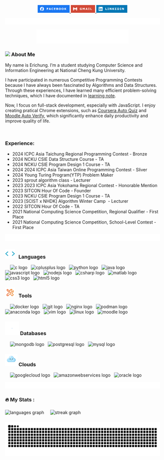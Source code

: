 <div align="center">
    <a href="https://www.facebook.com/profile.php?id=100009212130239" target="_blank">
        <img src="https://github.com/erichung9060/erichung9060/blob/main/src/facebook.png" height="25" alt="facebook logo"  />
    </a>
    <a href="mailto:rthung96@gmail.com" target="_blank">
        <img src="https://github.com/erichung9060/erichung9060/blob/main/src/gmail.png" height="25" alt="gmail logo"  />
    </a>
    <a href="https://www.linkedin.com/in/erichung0906" target="_blank">
        <img src="https://github.com/erichung9060/erichung9060/blob/main/src/linkedin.png" height="25" alt="linkedin logo"  />
    </a>
</div>

![seperate_line](https://github.com/erichung9060/erichung9060/blob/main/src/seperate_line.gif)

<div align="center"><img src="https://raw.githubusercontent.com/erichung9060/erichung9060/main/src/hello.gif" width="300" ></div>

### <img src="https://media.giphy.com/media/iY8CRBdQXODJSCERIr/giphy.gif" width="30px"> About Me

My name is Erichung. I’m a student studying Computer Science and Information Engineering at National Cheng Kung University. 

I have participated in numerous Competitive Programming Contests because I have always been fascinated by Algorithms and Data Structures. Through these experiences, I have learned many efficient problem-solving techniques, which I have documented in [learning note](https://hackmd.io/@erichung0906/contents).

Now, I focus on full-stack development, especially with JavaScript. I enjoy creating pratical Chrome extensions, such as [Coursera Auto Quiz](https://github.com/erichung9060/Coursera_Auto_Quiz) and [Moodle Auto Verify](https://github.com/erichung9060/Moodle_Auto_Verify), which significantly enhance daily productivity and improve quality of life.

<br>

### Experience:

- 2024 ICPC Asia Taichung Regional Programming Contest - Bronze
- 2024 NCKU CSIE Data Structure Course - TA
- 2024 NCKU CSIE Program Design 1 Course - TA
- 2024 2024 ICPC Asia Taiwan Online Programming Contest - Sliver
- 2024 Young Turing Program(YTP) Problem Maker
- 2023 sprout algorithm class - Lecturer
- 2023 2023 ICPC Asia Yokohama Regional Contest - Honorable Mention
- 2023 SITCON Hour Of Code - Founder
- 2023 NCKU CSIE Program Design 1 Course - TA
- 2023 [SCIST x NHDK] Algorithm Winter Camp  - Lecturer
- 2022 SITCON Hour Of Code - TA
- 2021 National Computing Science Competition, Regional Qualifier - First Place
- 2021 National Computing Science Competition, School-Level Contest - First Place

  

![seperate_line](https://github.com/erichung9060/erichung9060/blob/main/src/seperate_line.gif)

### <img src="https://github.com/erichung9060/erichung9060/blob/main/src/language.gif" width = 32px> &nbsp; Languages
<div align="left">
    &nbsp;&nbsp;&nbsp;
    <img src="https://cdn.jsdelivr.net/gh/devicons/devicon/icons/c/c-original.svg" height="40" alt="c logo"  />
    &nbsp;
    <img src="https://cdn.jsdelivr.net/gh/devicons/devicon/icons/cplusplus/cplusplus-original.svg" height="40" alt="cplusplus logo"  />
    &nbsp;
    <img src="https://cdn.jsdelivr.net/gh/devicons/devicon/icons/python/python-original.svg" height="40" alt="python logo"  />
    &nbsp;
    <img src="https://cdn.jsdelivr.net/gh/devicons/devicon/icons/java/java-original.svg" height="40" alt="java logo"  />
    &nbsp;
    <img src="https://cdn.jsdelivr.net/gh/devicons/devicon/icons/javascript/javascript-original.svg" height="40" alt="javascript logo"  />
    &nbsp;
    <img src="https://cdn.jsdelivr.net/gh/devicons/devicon/icons/nodejs/nodejs-original.svg" height="40" alt="nodejs logo"  />
    &nbsp;
    <img src="https://cdn.jsdelivr.net/gh/devicons/devicon/icons/csharp/csharp-original.svg" height="40" alt="csharp logo"  />
    &nbsp;
    <img src="https://cdn.jsdelivr.net/gh/devicons/devicon/icons/matlab/matlab-original.svg" height="40" alt="matlab logo"  />
    &nbsp;
    <img src="https://cdn.jsdelivr.net/gh/devicons/devicon/icons/css3/css3-original.svg" height="40" alt="css3 logo"  />
    &nbsp;
    <img src="https://cdn.jsdelivr.net/gh/devicons/devicon/icons/html5/html5-original.svg" height="40" alt="html5 logo"  />
    &nbsp;
</div>


### <img src="https://github.com/erichung9060/erichung9060/blob/main/src/tool.gif" width = 32px> &nbsp; Tools
<div align="left">
    &nbsp;&nbsp;&nbsp;
    <img src="https://cdn.jsdelivr.net/gh/devicons/devicon/icons/docker/docker-original.svg" height="40" alt="docker logo"  />
    &nbsp;
    <img src="https://cdn.jsdelivr.net/gh/devicons/devicon/icons/git/git-original.svg" height="40" alt="git logo"  />
    &nbsp;
    <img src="https://cdn.jsdelivr.net/gh/devicons/devicon/icons/nginx/nginx-original.svg" height="40" alt="nginx logo"  />
    &nbsp;
    <img src="https://cdn.jsdelivr.net/gh/devicons/devicon/icons/podman/podman-original.svg" height="40" alt="podman logo"  />
    &nbsp;
    <img src="https://cdn.jsdelivr.net/gh/devicons/devicon/icons/anaconda/anaconda-original.svg" height="40" alt="anaconda logo"  />
    &nbsp;
    <img src="https://cdn.jsdelivr.net/gh/devicons/devicon/icons/vim/vim-original.svg" height="40" alt="vim logo"  />
    &nbsp;
    <img src="https://cdn.jsdelivr.net/gh/devicons/devicon/icons/linux/linux-original.svg" height="40" alt="linux logo"  />
    &nbsp;
    <img src="https://cdn.jsdelivr.net/gh/devicons/devicon/icons/moodle/moodle-original.svg" height="40" alt="moodle logo"  />
    &nbsp;
</div>


### <img src="https://github.com/erichung9060/erichung9060/blob/main/src/database.gif" width = 45px> Databases
<div align="left">
    &nbsp;&nbsp;&nbsp;
    <img src="https://cdn.jsdelivr.net/gh/devicons/devicon/icons/mongodb/mongodb-original.svg" height="40" alt="mongodb logo"  />
    &nbsp;
    <img src="https://cdn.jsdelivr.net/gh/devicons/devicon/icons/postgresql/postgresql-original.svg" height="40" alt="postgresql logo"  />
    &nbsp;
    <img src="https://cdn.jsdelivr.net/gh/devicons/devicon/icons/mysql/mysql-original.svg" height="40" alt="mysql logo"  />
    &nbsp;
</div>

### <img src="https://github.com/erichung9060/erichung9060/blob/main/src/cloud.gif" width = 40px> Clouds
<div align="left">
    &nbsp;&nbsp;&nbsp;
    <img src="https://cdn.jsdelivr.net/gh/devicons/devicon/icons/googlecloud/googlecloud-original.svg" height="40" alt="googlecloud logo" />
    &nbsp;
    <img src="https://cdn.jsdelivr.net/gh/devicons/devicon/icons/amazonwebservices/amazonwebservices-line-wordmark.svg" height="40" alt="amazonwebservices logo" />
    &nbsp;
    <img src="https://cdn.jsdelivr.net/gh/devicons/devicon/icons/oracle/oracle-original.svg" height="40" alt="oracle logo" />
    &nbsp;
</div>


![seperate_line](https://raw.githubusercontent.com/erichung9060/erichung9060/main/src/seperate_line.gif)

<h3 align="left">🔥   My Stats :</h3>

###
<span>
    <img src="https://github-readme-stats.vercel.app/api/top-langs?username=erichung9060&locale=en&hide_title=false&layout=compact&card_width=320&langs_count=5&theme=algolia&hide_border=false&order=2" height="170" alt="languages graph"/>
</span>
&nbsp;&nbsp;&nbsp;
<span>
    <img src="https://streak-stats.demolab.com?user=erichung9060&locale=en&mode=daily&theme=algolia&hide_border=false&border_radius=5&order=3" height="170" alt="streak graph"/>
</span>


###

<img src="https://raw.githubusercontent.com/erichung9060/erichung9060/output/snake.svg" alt="Snake animation" />

###
